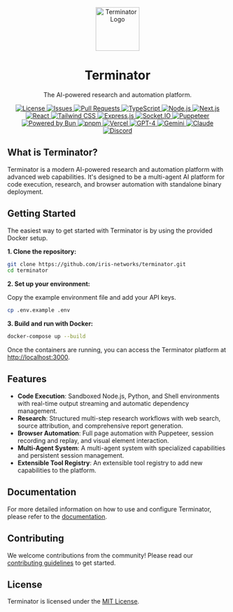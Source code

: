 <div align="center">
  <a href="https://github.com/iris-networks/terminator">
    <img src="https://raw.githubusercontent.com/hivelogic-dev/terminator/main/terminator.png" alt="Terminator Logo" width="100" height="100">
  </a>
  <h1 align="center">Terminator</h1>
  <p align="center">
    The AI-powered research and automation platform.
  </p>
  <div align="center">
    <a href="https://github.com/iris-networks/terminator/blob/main/LICENSE">
      <img src="https://img.shields.io/github/license/iris-networks/terminator?style=flat-square" alt="License">
    </a>
    <a href="https://github.com/iris-networks/terminator/issues">
      <img src="https://img.shields.io/github/issues/iris-networks/terminator?style=flat-square" alt="Issues">
    </a>
    <a href="https://github.com/iris-networks/terminator/pulls">
      <img src="https://img.shields.io/github/issues-pr/iris-networks/terminator?style=flat-square" alt="Pull Requests">
    </a>
    <a href="https://www.typescriptlang.org/">
      <img src="https://img.shields.io/badge/%3C%2F%3E-TypeScript-%230074c1.svg" alt="TypeScript">
    </a>
    <a href="https://nodejs.org/">
      <img src="https://img.shields.io/badge/Node.js-339933?style=flat-square&logo=nodedotjs&logoColor=white" alt="Node.js">
    </a>
    <a href="https://nextjs.org/">
      <img src="https://img.shields.io/badge/Next.js-000000?style=flat-square&logo=nextdotjs&logoColor=white" alt="Next.js">
    </a>
    <a href="https://react.dev/">
      <img src="https://img.shields.io/badge/react-%2320232a.svg?style=flat-square&logo=react&logoColor=%2361DAFB" alt="React">
    </a>
    <a href="https://tailwindcss.com/">
      <img src="https://img.shields.io/badge/Tailwind_CSS-38B2AC?style=flat-square&logo=tailwind-css&logoColor=white" alt="Tailwind CSS">
    </a>
    <a href="https://expressjs.com/">
      <img src="https://img.shields.io/badge/express.js-%23404d59.svg?style=flat-square&logo=express&logoColor=%2361DAFB" alt="Express.js">
    </a>
    <a href="https://socket.io/">
      <img src="https://img.shields.io/badge/Socket.io-010101?&style=flat-square&logo=Socket.io&logoColor=white" alt="Socket.IO">
    </a>
    <a href="https://pptr.dev/">
      <img src="https://img.shields.io/badge/Puppeteer-40B5A4?style=flat-square&logo=puppeteer&logoColor=white" alt="Puppeteer">
    </a>
    <a href="https://bun.sh/">
      <img src="https://img.shields.io/badge/Powered%20by-Bun-yellow.svg" alt="Powered by Bun">
    </a>
    <a href="https://pnpm.io/">
      <img src="https://img.shields.io/badge/pnpm-%234a4a4a.svg?style=flat-square&logo=pnpm&logoColor=f69220" alt="pnpm">
    </a>
    <a href="https://vercel.com/">
      <img src="https://img.shields.io/badge/Vercel-000000?style=flat-square&logo=vercel&logoColor=white" alt="Vercel">
    </a>
    <a href="https://openai.com/gpt-4">
      <img src="https://img.shields.io/badge/GPT--4-59A995?style=flat-square&logo=openai&logoColor=white" alt="GPT-4">
    </a>
    <a href="https://deepmind.google/technologies/gemini/">
      <img src="https://img.shields.io/badge/Gemini-4A89F3?style=flat-square&logo=google&logoColor=white" alt="Gemini">
    </a>
    <a href="https://www.anthropic.com/claude">
      <img src="https://img.shields.io/badge/Claude-D97A54?style=flat-square" alt="Claude">
    </a>
    <a href="https://discord.com/">
      <img src="https://img.shields.io/discord/YOUR_SERVER_ID.svg?logo=discord&colorB=5865F2" alt="Discord">
    </a>
  </div>
</div>

## What is Terminator?

Terminator is a modern AI-powered research and automation platform with advanced web capabilities. It's designed to be a multi-agent AI platform for code execution, research, and browser automation with standalone binary deployment.

## Getting Started

The easiest way to get started with Terminator is by using the provided Docker setup.

**1. Clone the repository:**

```bash
git clone https://github.com/iris-networks/terminator.git
cd terminator
```

**2. Set up your environment:**

Copy the example environment file and add your API keys.

```bash
cp .env.example .env
```

**3. Build and run with Docker:**

```bash
docker-compose up --build
```

Once the containers are running, you can access the Terminator platform at [http://localhost:3000](http://localhost:3000).

## Features

- **Code Execution**: Sandboxed Node.js, Python, and Shell environments with real-time output streaming and automatic dependency management.
- **Research**: Structured multi-step research workflows with web search, source attribution, and comprehensive report generation.
- **Browser Automation**: Full page automation with Puppeteer, session recording and replay, and visual element interaction.
- **Multi-Agent System**: A multi-agent system with specialized capabilities and persistent session management.
- **Extensible Tool Registry**: An extensible tool registry to add new capabilities to the platform.

## Documentation

For more detailed information on how to use and configure Terminator, please refer to the [documentation](./docs/README.md).

## Contributing

We welcome contributions from the community! Please read our [contributing guidelines](./CONTRIBUTING.md) to get started.

## License

Terminator is licensed under the [MIT License](./LICENSE).
